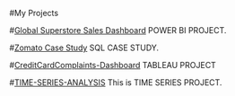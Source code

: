 #My Projects

#[Global Superstore Sales Dashboard](https://github.com/Avinash7387/Project)
POWER BI PROJECT.

#[Zomato Case Study](https://github.com/Avinash7387/Projects)
SQL CASE STUDY.

#[CreditCardComplaints-Dashboard](https://github.com/Avinash7387/CreditCardComplaints-Tableau-)
TABLEAU PROJECT

#[TIME-SERIES-ANALYSIS](https://github.com/Avinash7387/TIME-SERIES-ANALYSIS)
This is TIME SERIES PROJECT.


